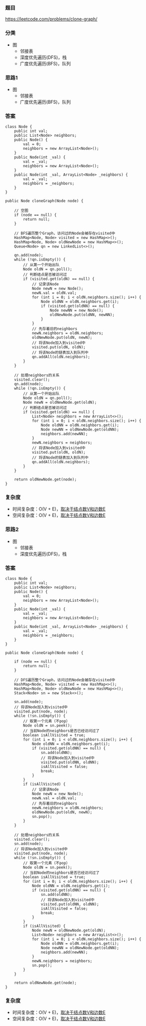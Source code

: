 ### 题目
https://leetcode.com/problems/clone-graph/

### 分类
* 图
    * 邻接表
    * 深度优先遍历(DFS)，栈
    * 广度优先遍历(BFS)，队列

### 思路1
* 图
    * 邻接表
    * 广度优先遍历(BFS)，队列

### 答案
```
class Node {
    public int val;
    public List<Node> neighbors;
    public Node() {
        val = 0;
        neighbors = new ArrayList<Node>();
    }
    public Node(int _val) {
        val = _val;
        neighbors = new ArrayList<Node>();
    }
    public Node(int _val, ArrayList<Node> _neighbors) {
        val = _val;
        neighbors = _neighbors;
    }
}

public Node cloneGraph(Node node) {
    
    // 空图
    if (node == null) {
        return null;
    }

    // BFS遍历整个Graph，访问过的Node会被存在visited中
    HashMap<Node, Node> visited = new HashMap<>();
    HashMap<Node, Node> oldNewNode = new HashMap<>();
    Queue<Node> qn = new LinkedList<>();

    qn.add(node);
    while (!qn.isEmpty()) {
        // 从第一个开始出队
        Node oldN = qn.poll();
        // 判断结点是否被访问过
        if (visited.get(oldN) == null) {
            // 记录该Node
            Node newN = new Node();
            newN.val = oldN.val;
            for (int i = 0; i < oldN.neighbors.size(); i++) {
                Node oldNN = oldN.neighbors.get(i);
                if (visited.get(oldNN) == null) {
                    Node newNN = new Node();
                    oldNewNode.put(oldNN, newNN);
                }
            }
            // 先存着旧的neighbors
            newN.neighbors = oldN.neighbors;
            oldNewNode.put(oldN, newN);
            // 将该Node加入到visited中
            visited.put(oldN, oldN);
            // 将该Node的链表加入到队列中
            qn.addAll(oldN.neighbors);
        }
    }

    // 处理neighbors的关系
    visited.clear();
    qn.add(node);
    while (!qn.isEmpty()) {
        // 从第一个开始出队
        Node oldN = qn.poll();
        Node newN = oldNewNode.get(oldN);
        // 判断结点是否被访问过
        if (visited.get(oldN) == null) {
            List<Node> neighbors = new ArrayList<>();
            for (int i = 0; i < oldN.neighbors.size(); i++) {
                Node oldNN = oldN.neighbors.get(i);
                Node newNN = oldNewNode.get(oldNN);
                neighbors.add(newNN);
            }
            newN.neighbors = neighbors;
            // 将该Node加入到visited中
            visited.put(oldN, oldN);
            // 将该Node的链表加入到队列中
            qn.addAll(oldN.neighbors);
        }
    }

    return oldNewNode.get(node);
}
```

### 复杂度
* 时间复杂度：O(V + E)，[取决于结点数V和边数E](https://github.com/HolmesJJ/CS2040S-Data-Structures-and-Algorithms/wiki/Breadth-First-Search(BFS)-and-Depth-First-Search(DFS))
* 空间复杂度：O(V + E)，[取决于结点数V和边数E](https://github.com/HolmesJJ/CS2040S-Data-Structures-and-Algorithms/wiki/Breadth-First-Search(BFS)-and-Depth-First-Search(DFS))

### 思路2
* 图
    * 邻接表
    * 深度优先遍历(DFS)，栈

### 答案
```
class Node {
    public int val;
    public List<Node> neighbors;
    public Node() {
        val = 0;
        neighbors = new ArrayList<Node>();
    }
    public Node(int _val) {
        val = _val;
        neighbors = new ArrayList<Node>();
    }
    public Node(int _val, ArrayList<Node> _neighbors) {
        val = _val;
        neighbors = _neighbors;
    }
}

public Node cloneGraph(Node node) {

    if (node == null) {
        return null;
    }

    // DFS遍历整个Graph，访问过的Node会被存在visited中
    HashMap<Node, Node> visited = new HashMap<>();
    HashMap<Node, Node> oldNewNode = new HashMap<>();
    Stack<Node> sn = new Stack<>();

    sn.add(node);
    // 将该Node加入到visited中
    visited.put(node, node);
    while (!sn.isEmpty()) {
        // 取第一个元素（不pop）
        Node oldN = sn.peek();
        // 当前Node的neighbors是否已经访问过了
        boolean isAllVisited = true;
        for (int i = 0; i < oldN.neighbors.size(); i++) {
            Node oldNN = oldN.neighbors.get(i);
            if (visited.get(oldNN) == null) {
                sn.add(oldNN);
                // 将该Node加入到visited中
                visited.put(oldNN, oldNN);
                isAllVisited = false;
                break;
            }
        }
        if (isAllVisited) {
            // 记录该Node
            Node newN = new Node();
            newN.val = oldN.val;
            // 先存着旧的neighbors
            newN.neighbors = oldN.neighbors;
            oldNewNode.put(oldN, newN);
            sn.pop();
        }
    }

    // 处理neighbors的关系
    visited.clear();
    sn.add(node);
    // 将该Node加入到visited中
    visited.put(node, node);
    while (!sn.isEmpty()) {
        // 取第一个元素（不pop）
        Node oldN = sn.peek();
        // 当前Node的neighbors是否已经访问过了
        boolean isAllVisited = true;
        for (int i = 0; i < oldN.neighbors.size(); i++) {
            Node oldNN = oldN.neighbors.get(i);
            if (visited.get(oldNN) == null) {
                sn.add(oldNN);
                // 将该Node加入到visited中
                visited.put(oldNN, oldNN);
                isAllVisited = false;
                break;
            }
        }
        if (isAllVisited) {
            Node newN = oldNewNode.get(oldN);
            List<Node> neighbors = new ArrayList<>();
            for (int i = 0; i < oldN.neighbors.size(); i++) {
                Node oldNN = oldN.neighbors.get(i);
                Node newNN = oldNewNode.get(oldNN);
                neighbors.add(newNN);
            }
            newN.neighbors = neighbors;
            sn.pop();
        }
    }

    return oldNewNode.get(node);
}
```

### 复杂度
* 时间复杂度：O(V + E)，[取决于结点数V和边数E](https://github.com/HolmesJJ/CS2040S-Data-Structures-and-Algorithms/wiki/Breadth-First-Search(BFS)-and-Depth-First-Search(DFS))
* 空间复杂度：O(V + E)，[取决于结点数V和边数E](https://github.com/HolmesJJ/CS2040S-Data-Structures-and-Algorithms/wiki/Breadth-First-Search(BFS)-and-Depth-First-Search(DFS))
